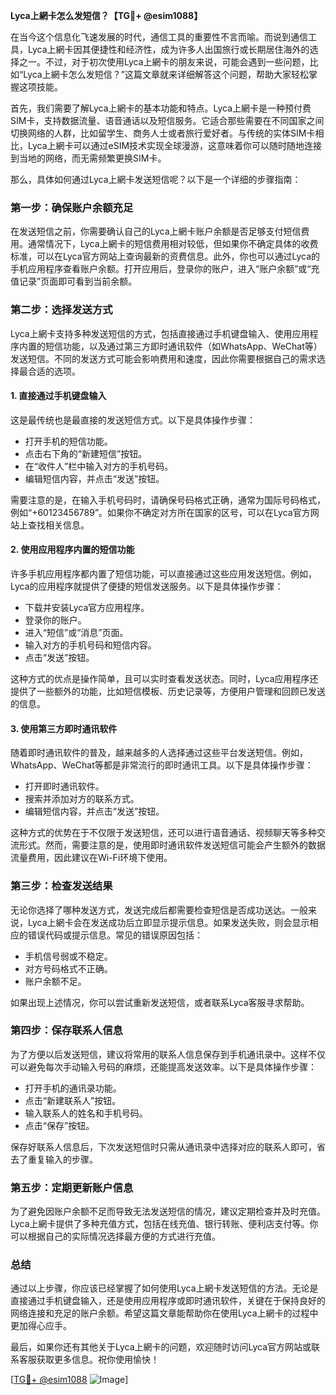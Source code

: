 **Lyca上網卡怎么发短信？【TG💪+ @esim1088】**

在当今这个信息化飞速发展的时代，通信工具的重要性不言而喻。而说到通信工具，Lyca上網卡因其便捷性和经济性，成为许多人出国旅行或长期居住海外的选择之一。不过，对于初次使用Lyca上網卡的朋友来说，可能会遇到一些问题，比如“Lyca上網卡怎么发短信？”这篇文章就来详细解答这个问题，帮助大家轻松掌握这项技能。

首先，我们需要了解Lyca上網卡的基本功能和特点。Lyca上網卡是一种预付费SIM卡，支持数据流量、语音通话以及短信服务。它适合那些需要在不同国家之间切换网络的人群，比如留学生、商务人士或者旅行爱好者。与传统的实体SIM卡相比，Lyca上網卡可以通过eSIM技术实现全球漫游，这意味着你可以随时随地连接到当地的网络，而无需频繁更换SIM卡。

那么，具体如何通过Lyca上網卡发送短信呢？以下是一个详细的步骤指南：

### 第一步：确保账户余额充足

在发送短信之前，你需要确认自己的Lyca上網卡账户余额是否足够支付短信费用。通常情况下，Lyca上網卡的短信费用相对较低，但如果你不确定具体的收费标准，可以在Lyca官方网站上查询最新的资费信息。此外，你也可以通过Lyca的手机应用程序查看账户余额。打开应用后，登录你的账户，进入“账户余额”或“充值记录”页面即可看到当前余额。

### 第二步：选择发送方式

Lyca上網卡支持多种发送短信的方式，包括直接通过手机键盘输入、使用应用程序内置的短信功能，以及通过第三方即时通讯软件（如WhatsApp、WeChat等）发送短信。不同的发送方式可能会影响费用和速度，因此你需要根据自己的需求选择最合适的选项。

#### 1. 直接通过手机键盘输入

这是最传统也是最直接的发送短信方式。以下是具体操作步骤：
- 打开手机的短信功能。
- 点击右下角的“新建短信”按钮。
- 在“收件人”栏中输入对方的手机号码。
- 编辑短信内容，并点击“发送”按钮。

需要注意的是，在输入手机号码时，请确保号码格式正确，通常为国际号码格式，例如“+60123456789”。如果你不确定对方所在国家的区号，可以在Lyca官方网站上查找相关信息。

#### 2. 使用应用程序内置的短信功能

许多手机应用程序都内置了短信功能，可以直接通过这些应用发送短信。例如，Lyca的应用程序就提供了便捷的短信发送服务。以下是具体操作步骤：
- 下载并安装Lyca官方应用程序。
- 登录你的账户。
- 进入“短信”或“消息”页面。
- 输入对方的手机号码和短信内容。
- 点击“发送”按钮。

这种方式的优点是操作简单，且可以实时查看发送状态。同时，Lyca应用程序还提供了一些额外的功能，比如短信模板、历史记录等，方便用户管理和回顾已发送的信息。

#### 3. 使用第三方即时通讯软件

随着即时通讯软件的普及，越来越多的人选择通过这些平台发送短信。例如，WhatsApp、WeChat等都是非常流行的即时通讯工具。以下是具体操作步骤：
- 打开即时通讯软件。
- 搜索并添加对方的联系方式。
- 编辑短信内容，并点击“发送”按钮。

这种方式的优势在于不仅限于发送短信，还可以进行语音通话、视频聊天等多种交流形式。然而，需要注意的是，使用即时通讯软件发送短信可能会产生额外的数据流量费用，因此建议在Wi-Fi环境下使用。

### 第三步：检查发送结果

无论你选择了哪种发送方式，发送完成后都需要检查短信是否成功送达。一般来说，Lyca上網卡会在发送成功后立即显示提示信息。如果发送失败，则会显示相应的错误代码或提示信息。常见的错误原因包括：
- 手机信号弱或不稳定。
- 对方号码格式不正确。
- 账户余额不足。

如果出现上述情况，你可以尝试重新发送短信，或者联系Lyca客服寻求帮助。

### 第四步：保存联系人信息

为了方便以后发送短信，建议将常用的联系人信息保存到手机通讯录中。这样不仅可以避免每次手动输入号码的麻烦，还能提高发送效率。以下是具体操作步骤：
- 打开手机的通讯录功能。
- 点击“新建联系人”按钮。
- 输入联系人的姓名和手机号码。
- 点击“保存”按钮。

保存好联系人信息后，下次发送短信时只需从通讯录中选择对应的联系人即可，省去了重复输入的步骤。

### 第五步：定期更新账户信息

为了避免因账户余额不足而导致无法发送短信的情况，建议定期检查并及时充值。Lyca上網卡提供了多种充值方式，包括在线充值、银行转账、便利店支付等。你可以根据自己的实际情况选择最方便的方式进行充值。

### 总结

通过以上步骤，你应该已经掌握了如何使用Lyca上網卡发送短信的方法。无论是直接通过手机键盘输入，还是使用应用程序或即时通讯软件，关键在于保持良好的网络连接和充足的账户余额。希望这篇文章能帮助你在使用Lyca上網卡的过程中更加得心应手。

最后，如果你还有其他关于Lyca上網卡的问题，欢迎随时访问Lyca官方网站或联系客服获取更多信息。祝你使用愉快！

[[TG💪+ @esim1088](https://t.me/s/esim1088) ![Image](https://i.postimg.cc/4NQfJmqS/Snipaste-2025-05-13-00-14-12.png)]